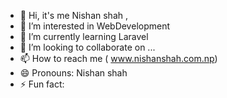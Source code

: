 - 👋 Hi, it's me Nishan shah ,
- 👀 I’m interested in WebDevelopment
- 🌱 I’m currently learning Laravel
- 💞️ I’m looking to collaborate on ...
- 📫 How to reach me ( www.nishanshah.com.np)
- 😄 Pronouns: Nishan shah
- ⚡ Fun fact: 

<!---
Nishanshah54/Nishanshah54 is a ✨ special ✨ repository because its `README.md` (this file) appears on your GitHub profile.
You can click the Preview link to take a look at your changes.
--->

